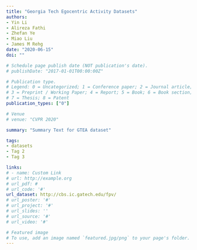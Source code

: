 ```yaml
---
title: "Georgia Tech Egocentric Activity Datasets"
authors:
- Yin Li
- Alireza Fathi
- Zhefan Ye
- Miao Liu
- James M Rehg
date: "2020-06-15"
doi: ""

# Schedule page publish date (NOT publication's date).
# publishDate: "2017-01-01T00:00:00Z"

# Publication type.
# Legend: 0 = Uncategorized; 1 = Conference paper; 2 = Journal article;
# 3 = Preprint / Working Paper; 4 = Report; 5 = Book; 6 = Book section;
# 7 = Thesis; 8 = Patent
publication_types: ["0"]

# Venue
# venue: "CVPR 2020"

summary: "Summary Text for GTEA dataset"

tags:
- datasets
- Tag 2
- Tag 3

links:
# - name: Custom Link
# url: http://example.org
# url_pdf: # 
# url_code: '#' 
url_dataset: http://cbs.ic.gatech.edu/fpv/
# url_poster: '#'
# url_project: '#' 
# url_slides: ''
# url_source: '#'
# url_video: '#'

# Featured image
# To use, add an image named `featured.jpg/png` to your page's folder. 
---
```

